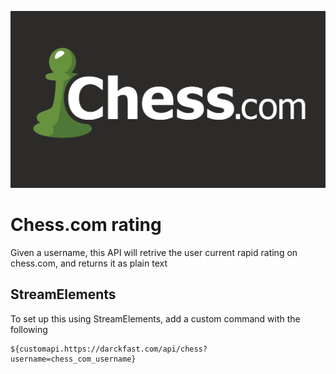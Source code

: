 ![logo](.github/images/chess_com.png)

# Chess.com rating
Given a username, this API will retrive the user current rapid rating on chess.com, and returns it as plain text

## StreamElements
To set up this using StreamElements, add a custom command with the following 

```
${customapi.https://darckfast.com/api/chess?username=chess_com_username}
```

